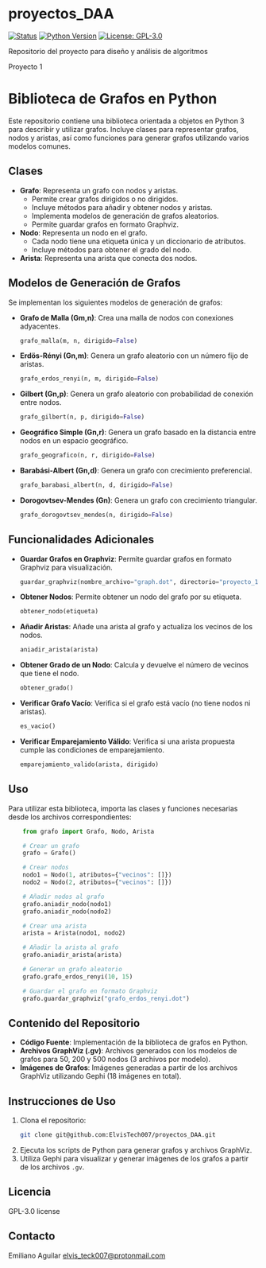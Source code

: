 # proyectos_DAA
[![Status](https://img.shields.io/badge/status-In%20Development-yellow.svg)]()
[![Python Version](https://img.shields.io/badge/python-3.12+-blue.svg)](https://www.python.org/downloads/)
[![License: GPL-3.0](https://img.shields.io/badge/License-GPL--3.0-blue.svg)](https://www.gnu.org/licenses/gpl-3.0)

Repositorio del proyecto para diseño y análisis de algoritmos

Proyecto 1
# Biblioteca de Grafos en Python

Este repositorio contiene una biblioteca orientada a objetos en Python 3 para describir y utilizar grafos. Incluye clases para representar grafos, nodos y aristas, así como funciones para generar grafos utilizando varios modelos comunes.

## Clases

* **Grafo**: Representa un grafo con nodos y aristas.
    * Permite crear grafos dirigidos o no dirigidos.
    * Incluye métodos para añadir y obtener nodos y aristas.
    * Implementa modelos de generación de grafos aleatorios.
    * Permite guardar grafos en formato Graphviz.
* **Nodo**: Representa un nodo en el grafo.
    * Cada nodo tiene una etiqueta única y un diccionario de atributos.
    * Incluye métodos para obtener el grado del nodo.
* **Arista**: Representa una arista que conecta dos nodos.

## Modelos de Generación de Grafos

Se implementan los siguientes modelos de generación de grafos:

* **Grafo de Malla (Gm,n)**: Crea una malla de nodos con conexiones adyacentes.
    ```python
    grafo_malla(m, n, dirigido=False)
    ```
* **Erdös-Rényi (Gn,m)**: Genera un grafo aleatorio con un número fijo de aristas.
    ```python
    grafo_erdos_renyi(n, m, dirigido=False)
    ```
* **Gilbert (Gn,p)**: Genera un grafo aleatorio con probabilidad de conexión entre nodos.
    ```python
    grafo_gilbert(n, p, dirigido=False)
    ```
* **Geográfico Simple (Gn,r)**: Genera un grafo basado en la distancia entre nodos en un espacio geográfico.
    ```python
    grafo_geografico(n, r, dirigido=False)
    ```
* **Barabási-Albert (Gn,d)**: Genera un grafo con crecimiento preferencial.
    ```python
    grafo_barabasi_albert(n, d, dirigido=False)
    ```
* **Dorogovtsev-Mendes (Gn)**: Genera un grafo con crecimiento triangular.
    ```python
    grafo_dorogovtsev_mendes(n, dirigido=False)
    ```

## Funcionalidades Adicionales

* **Guardar Grafos en Graphviz**: Permite guardar grafos en formato Graphviz para visualización.
    ```python
    guardar_graphviz(nombre_archivo="graph.dot", directorio="proyecto_1/archivos_graphviz")
    ```
* **Obtener Nodos**: Permite obtener un nodo del grafo por su etiqueta.
    ```python
    obtener_nodo(etiqueta)
    ```
* **Añadir Aristas**: Añade una arista al grafo y actualiza los vecinos de los nodos.
    ```python
    aniadir_arista(arista)
    ```
* **Obtener Grado de un Nodo**: Calcula y devuelve el número de vecinos que tiene el nodo.
    ```python
    obtener_grado()
    ```
* **Verificar Grafo Vacío**: Verifica si el grafo está vacío (no tiene nodos ni aristas).
    ```python
    es_vacio()
    ```
* **Verificar Emparejamiento Válido**: Verifica si una arista propuesta cumple las condiciones de emparejamiento.
    ```python
    emparejamiento_valido(arista, dirigido)
    ```

## Uso

Para utilizar esta biblioteca, importa las clases y funciones necesarias desde los archivos correspondientes:

```python
    from grafo import Grafo, Nodo, Arista

    # Crear un grafo
    grafo = Grafo()

    # Crear nodos
    nodo1 = Nodo(1, atributos={"vecinos": []})
    nodo2 = Nodo(2, atributos={"vecinos": []})

    # Añadir nodos al grafo
    grafo.aniadir_nodo(nodo1)
    grafo.aniadir_nodo(nodo2)

    # Crear una arista
    arista = Arista(nodo1, nodo2)

    # Añadir la arista al grafo
    grafo.aniadir_arista(arista)

    # Generar un grafo aleatorio
    grafo.grafo_erdos_renyi(10, 15)

    # Guardar el grafo en formato Graphviz
    grafo.guardar_graphviz("grafo_erdos_renyi.dot")
```

## Contenido del Repositorio

* **Código Fuente**: Implementación de la biblioteca de grafos en Python.
* **Archivos GraphViz (.gv)**: Archivos generados con los modelos de grafos para 50, 200 y 500 nodos (3 archivos por modelo).
* **Imágenes de Grafos**: Imágenes generadas a partir de los archivos GraphViz utilizando Gephi (18 imágenes en total).

## Instrucciones de Uso

1.  Clona el repositorio:
    ```bash
    git clone git@github.com:ElvisTech007/proyectos_DAA.git
    ```
2.  Ejecuta los scripts de Python para generar grafos y archivos GraphViz.
3.  Utiliza Gephi para visualizar y generar imágenes de los grafos a partir de los archivos `.gv`.

## Licencia

GPL-3.0 license

## Contacto

Emiliano Aguilar
elvis_teck007@protonmail.com